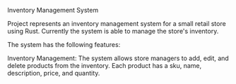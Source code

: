 Inventory Management System

Project represents an inventory management system for a small retail store using Rust. Currently the system is able to manage the store's inventory.

The system has the following features:

Inventory Management: The system allows store managers to add, edit, and delete products from the inventory. Each product has a sku, name, description, price, and quantity.

